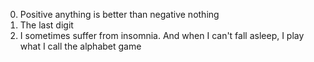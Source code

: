 0. Positive anything is better than negative nothing
1. The last digit
2. I sometimes suffer from insomnia. And when I can't fall asleep, I play what I call the alphabet game

